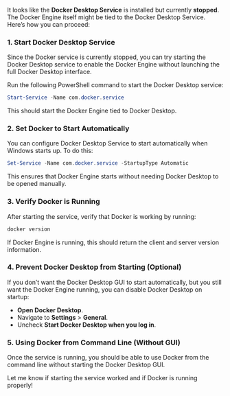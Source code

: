 It looks like the **Docker Desktop Service** is installed but currently **stopped**. The Docker Engine itself might be tied to the Docker Desktop Service. Here’s how you can proceed:

### 1. **Start Docker Desktop Service**

Since the Docker service is currently stopped, you can try starting the Docker Desktop service to enable the Docker Engine without launching the full Docker Desktop interface.

Run the following PowerShell command to start the Docker Desktop service:

```powershell
Start-Service -Name com.docker.service
```

This should start the Docker Engine tied to Docker Desktop.

### 2. **Set Docker to Start Automatically**

You can configure Docker Desktop Service to start automatically when Windows starts up. To do this:

```powershell
Set-Service -Name com.docker.service -StartupType Automatic
```

This ensures that Docker Engine starts without needing Docker Desktop to be opened manually.

### 3. **Verify Docker is Running**

After starting the service, verify that Docker is working by running:

```powershell
docker version
```

If Docker Engine is running, this should return the client and server version information.

### 4. **Prevent Docker Desktop from Starting (Optional)**

If you don’t want the Docker Desktop GUI to start automatically, but you still want the Docker Engine running, you can disable Docker Desktop on startup:

- **Open Docker Desktop**.
- Navigate to **Settings** > **General**.
- Uncheck **Start Docker Desktop when you log in**.

### 5. **Using Docker from Command Line (Without GUI)**

Once the service is running, you should be able to use Docker from the command line without starting the Docker Desktop GUI.

Let me know if starting the service worked and if Docker is running properly!
